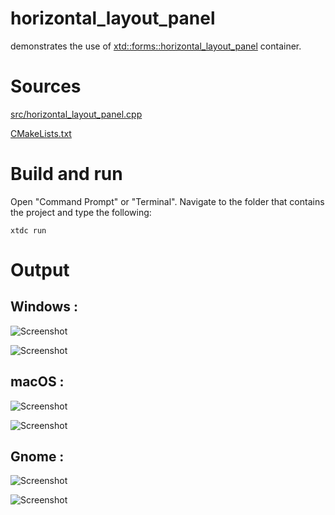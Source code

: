 # horizontal_layout_panel

demonstrates the use of [xtd::forms::horizontal_layout_panel](../../../../src/xtd_forms/include/xtd/forms/horizontal_layout_panel.hpp) container.

# Sources

[src/horizontal_layout_panel.cpp](src/horizontal_layout_panel.cpp)

[CMakeLists.txt](CMakeLists.txt)

# Build and run

Open "Command Prompt" or "Terminal". Navigate to the folder that contains the project and type the following:

```shell
xtdc run
```

# Output

## Windows :

![Screenshot](../../../../docs/pictures/examples/horizontal_layout_panel_w.png)

![Screenshot](../../../../docs/pictures/examples/horizontal_layout_panel_wd.png)

## macOS :

![Screenshot](../../../../docs/pictures/examples/horizontal_layout_panel_m.png)

![Screenshot](../../../../docs/pictures/examples/horizontal_layout_panel_md.png)

## Gnome :

![Screenshot](../../../../docs/pictures/examples/horizontal_layout_panel_g.png)

![Screenshot](../../../../docs/pictures/examples/horizontal_layout_panel_gd.png)
